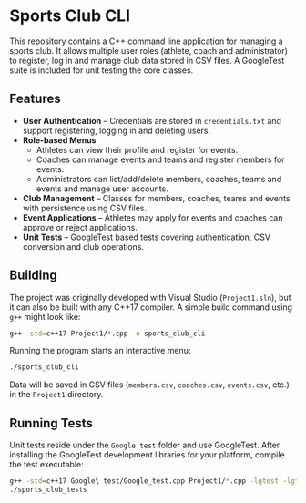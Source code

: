 # Sports Club CLI

This repository contains a C++ command line application for managing a sports club.  It allows multiple user roles (athlete, coach and administrator) to register, log in and manage club data stored in CSV files.  A GoogleTest suite is included for unit testing the core classes.

## Features

- **User Authentication** – Credentials are stored in `credentials.txt` and support registering, logging in and deleting users.
- **Role‑based Menus**
  - Athletes can view their profile and register for events.
  - Coaches can manage events and teams and register members for events.
  - Administrators can list/add/delete members, coaches, teams and events and manage user accounts.
- **Club Management** – Classes for members, coaches, teams and events with persistence using CSV files.
- **Event Applications** – Athletes may apply for events and coaches can approve or reject applications.
- **Unit Tests** – GoogleTest based tests covering authentication, CSV conversion and club operations.

## Building

The project was originally developed with Visual Studio (`Project1.sln`), but it can also be built with any C++17 compiler.  A simple build command using `g++` might look like:

```bash
g++ -std=c++17 Project1/*.cpp -o sports_club_cli
```

Running the program starts an interactive menu:

```bash
./sports_club_cli
```

Data will be saved in CSV files (`members.csv`, `coaches.csv`, `events.csv`, etc.) in the `Project1` directory.

## Running Tests

Unit tests reside under the `Google test` folder and use GoogleTest.  After installing the GoogleTest development libraries for your platform, compile the test executable:

```bash
g++ -std=c++17 Google\ test/Google_test.cpp Project1/*.cpp -lgtest -lgtest_main -pthread -o sports_club_tests
./sports_club_tests
```
